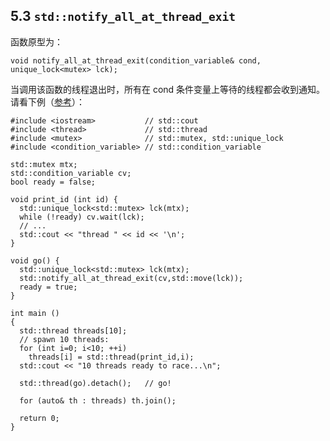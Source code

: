 ﻿## 5.3 `std::notify_all_at_thread_exit` ##

函数原型为：

    void notify_all_at_thread_exit(condition_variable& cond, unique_lock<mutex> lck);

当调用该函数的线程退出时，所有在 cond 条件变量上等待的线程都会收到通知。请看下例（[参考](http://www.cplusplus.com/reference/condition_variable/notify_all_at_thread_exit/)）：

    #include <iostream>           // std::cout
    #include <thread>             // std::thread
    #include <mutex>              // std::mutex, std::unique_lock
    #include <condition_variable> // std::condition_variable

    std::mutex mtx;
    std::condition_variable cv;
    bool ready = false;

    void print_id (int id) {
      std::unique_lock<std::mutex> lck(mtx);
      while (!ready) cv.wait(lck);
      // ...
      std::cout << "thread " << id << '\n';
    }

    void go() {
      std::unique_lock<std::mutex> lck(mtx);
      std::notify_all_at_thread_exit(cv,std::move(lck));
      ready = true;
    }
    
    int main ()
    {
      std::thread threads[10];
      // spawn 10 threads:
      for (int i=0; i<10; ++i)
        threads[i] = std::thread(print_id,i);
      std::cout << "10 threads ready to race...\n";
    
      std::thread(go).detach();   // go!
    
      for (auto& th : threads) th.join();
    
      return 0;
    }
